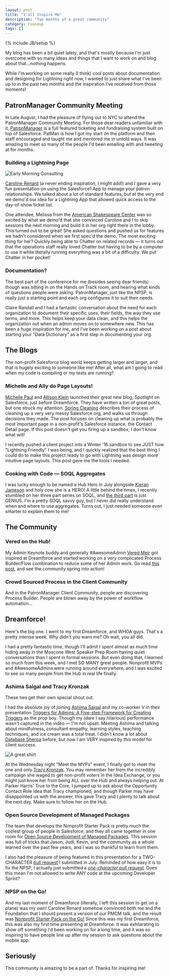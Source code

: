 ```yaml
---
layout: post
title: "Y'all Inspire Me"
description: "Two months of a great community"
category: roundup
tags: []
---
```

{% include JB/setup %}

My blog has been a bit quiet lately, and that's mostly because I'm just overcome with so many ideas and things that I want to work on and blog about that...nothing happens.

While I'm working on some really (I think) cool posts about documentation and designing for Lightning right now, I wanted to just share what I've been up to in the past two months and the inspiration I've received from those moments!

## PatronManager Community Meeting
In Late August, I had the pleasure of flying out to NYC to attend the PatronManager Community Meeting. For those dear readers unfamiliar with it, [PatronManager](http://patrontechnology.com) is a full featured ticketing and fundraising system built on top of Salesforce. PatMan is how I got my start on the platform and their staff encouraged and taught me and mentored me in untold ways. It was amazing to meet so many of the people I'd been emailing with and tweeting at for months.

### Building a Lightning Page

![Early Morning Consulting](https://pbs.twimg.com/media/CNg14VPW8AAxZ_L.jpg "Building the App")

[Caroline Renard](http://twitter.com/cprenard) (a never ending inspiration, I might add!) and I gave a very fun presentation on using the Salesforce1 App to manage your patron relationships. We talked about a lot of standard features, but at the very end we demo'd our idea for a Lightning App that allowed quick access to the day-of-show ticket list. 

One attendee, Melissa from the [American Shakespeare Center](http://www.americanshakespearecenter.com/) was so excited by what we demo'd that she convinced Caroline and I to skip sessions the next morning and build it in her org right there in the lobby. This turned out to be great! She asked questions and pushed us for features we hadn't considered when we first spec'd the demo. The most exciting thing for her? Quickly being able to Chatter on related records &mdash; it turns out that the operations staff really loved Chatter but having to be by a computer to use it while literally running everything was a bit of a difficulty. We put Chatter in her pocket!
### Documentation?
The best part of the conference for me (besides seeing dear friends) though was sitting in on the Hands on Track room, and hearing what kinds of questions people were asking. PatronManager, just like the NPSP, is really just a starting point and each org configures it to suit their needs. 

Claire Randall and I had a fantastic conversation about the need for each organization to document their specific uses, their fields, the way they use terms, and more. This helps keep your data clean, and this helps the organization out when an admin moves on to somewhere new. This has been a huge inspiration for me, and I've been working on a post about starting your "Data Dictionary" as a first step in documenting your org. 

## The Blogs
The non-profit Salesforce blog world keeps getting larger and larger, and that is hugely exciting to someone like me! After all, what am I going to read when my code is compiling or my tests are running?
### Michelle and Ally do Page Layouts!
[Michelle Paul](https://twitter.com/fuzzydinosaur) and [Allison Klein](https://twitter.com/nyalli) launched their great new blog, Spotlight on Salesforce, just before Dreamforce. They have written a ton of great posts, but one struck my attention. [Spring Cleaning](http://www.spotlightonsalesforce.com/blog/2015/8/7/cleaning-up-fields-on-a-contact-record-need-better-title) describes their process of cleaning up a very very messy Salesforce org, and walks us through decisions they made. The post focuses on cleaning up what is probably the most important page in a non-profit's Salesforce instance, the Contact Detail page. If this post doesn't get you firing up a sandbox, I don't know what will!

I recently pushed a client project into a Winter '16 sandbox to see JUST how "Lightning Friendly" I was being, and I quickly realized that the best thing I could do to make this project ready to go with Lightning was design more intuitive page layouts. This post gave me the tools I needed.
### Cooking with Code &mdash; SOQL Aggregates
I was lucky enough to be named a Hub Hero in July alongside [Kieran Jameson](https://twitter.com/kierenjameson) and holy cow she is a HERO! A little behind the times, I recently stumbled on her three part series on SOQL, and [the third part](http://womencodeheroes.com/2015/04/cooking-with-code-a-sweet-intro-to-soql-part-three/) is just GENIUS. I'm a pretty SOQL savvy guy, but I never did really understand when and where to use aggregates. Turns out, I just needed someone even smarter to explain them to me!

## The Community
### Vered on the Hub!
My Admin Keynote buddy and generally #AwesomeAdmin [Vered Meir](https://twitter.com/saltyfem) got inspired at Dreamforce and started working on a very complicated Process Builder/Flow combination to reduce some of her Admin work. Go read [this post](https://powerofus.force.com/0D58000002I4VUT), and see the community spring into action!
### Crowd Sourced Process in the Client Community
And in the PatronManager Client Community, people are discovering Process Builder. People are blown away by the power of workflow automation... 

## Dreamforce!
Here's the big one. I went to my first Dreamforce, and WHOA guys. That's a pretty intense week. Why didn't you warn me? Oh wait, you all did. 

I had a pretty fantastic time, though I'll admit I spent almost as much time hiding away in the Moscone West Speaker Prep Room having quiet conversations than I spent in formal sessions. But even doing that, I learned so much from this week, and I met SO MANY great people. Nonprofit MVPs and #AwesomeAdmins were running around everywhere, and I was excited to see so many people from the Hub in real life finally.

### Ashima Saigal and Tracy Kronzak
These two get their own special shout out. 

I had the absolute joy of joining [Ashima Saigal](http://twitter.com/ghandilover) and my co-worker V in their presentation [Triggers for Admins: A Five-step Framework for Creating Triggers](http://salesforce.vidyard.com/watch/Fj8YhFJhsRvM1RjjwGKC_g) as the prop boy. Though my (dare I say hilarious) performance wasn't captured in the video &mdash; I'm not upset. Meeting Ashima and talking about mindfulness, consultant empathy, learning styles, teaching techniques, and ice cream was a total treat. I didn't know a lot about [Database Sherpa](http://databasesherpa.com/) before, but now I am VERY inspired by this model for client success.

![A great shirt](https://pbs.twimg.com/media/CPJtFMHVAAAG1LG.jpg "my favorite shirt")

At the Wednesday night "Meet the MVPs" event, I finally got to meet the one and only [Tracy Kronzak](https://twitter.com/tracykronzak). You may remember her from the incredibly campaign she waged to get non-profit voters in the Idea Exchange, or you might just know her from being ALL over the Hub and always helping out. At Parker Harris' True to the Core, I jumped up to ask about the Opportunity Contact Role idea that Tracy championed, and though Parker may have disappointed us with the answer, this gave Tracy and I plenty to talk about the next day. Make sure to follow her on the Hub.

### Open Source Development of Managed Packages

The team that develops the Nonprofit Starter Pack is pretty much the coolest group of people in Salesforce, and they all came together in one room for [Open Source Development of Managed Packages](http://salesforce.vidyard.com/watch/Zseynwpk0fl4ENYxya3kPQ). This session was full of tricks that Jason, Judi, Kevin, and the community as a whole learned over the past few years, and I was so thankful to learn from them.

I also had the pleasure of being featured in this presentation for a TWO-CHARACTER [pull request](https://github.com/SalesforceFoundation/Cumulus/pull/1661) I submitted in July. Reminded of how easy it is to fix the NPSP, I actually just submitted a [*one-character* pull request](https://github.com/cdcarter/Cumulus/commit/be31cc4ee4e4a2681c330b8d9582e9babdde7eef). Does this mean I'm not allowed to write ANY code at the upcoming Developer Sprint?

### NPSP on the Go!

And my last moment of Dreamforce (literally, I left this session to get on a plane) was my own! Caroline Renard somehow convinced both me and the Foundation that I should present a version of our PMCM talk, and the result was [Nonprofit Starter Pack on the Go!](https://success.salesforce.com/Ev_Sessions?eventId=a1Q30000000DHQlEAO#/session/a2q30000001CIf7AAG) Since this was my first Dreamforce, this was also my first time presenting at Dreamforce. It was exhilarating to show off something I'd been working on for a long time, and it was so inspiring to have people line up after my session to ask questions about the mobile app.

## Seriously
This community is amazing to be a part of. Thanks for inspiring me!
